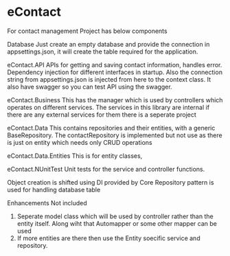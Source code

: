# eContact
For contact management
Project has below components

Database
Just create an empty database and provide the connection in appsettings.json, it will create the table required for the application.

eContact.API
APIs for getting and saving contact information, handles error. Dependency injection for different interfaces in startup. Also the connection string from appsettings.json is injected from here to the context class. It also have swagger so you can test API using the swagger.

eContact.Business
This has the manager which is used by controllers which operates on different services. The services in this library are internal if there are any external services for them there is a seperate project

eContact.Data
This contains repositories and their entities, with a generic BaseRepository. The contactRepository is implemented but not use as there is just on entity which needs only CRUD operations

eContact.Data.Entities
This is for entity classes, 

eContact.NUnitTest
Unit tests for the service and controller functions.

Object creation is shifted using DI provided by Core
Repository pattern is used for handling database table


Enhancements Not included
1. Seperate model class which will be used by controller rather than the entity itself. Along wiht that Automapper or some other mapper can be used
2. If more entities are there then use the Entity soecific service and repository. 
